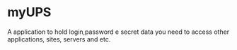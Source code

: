 # myUPS
A application to hold login,password e secret data you need to access other applications, sites, servers and etc.
